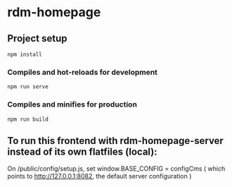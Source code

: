 # rdm-homepage

## Project setup
```
npm install
```

### Compiles and hot-reloads for development
```
npm run serve
```

### Compiles and minifies for production
```
npm run build
```

## To run this frontend with rdm-homepage-server instead of its own flatfiles (local):
On /public/config/setup.js, set 
window.BASE_CONFIG = configCms
( which points to http://127.0.0.1:8082, the default server configuration )